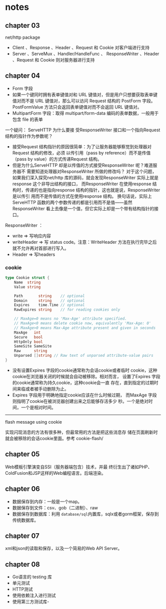 # notes

## chapter 03

net/http package

- Client 、Response 、Header 、Request 和 Cookie 对客户端进⾏⽀持
- Server 、ServeMux 、Handler/HandleFunc 、 ResponseWriter 、Header 、Request 和 Cookie 则对服务器进⾏⽀持

## chapter 04

- Form 字段
- 如果⼀个键同时拥有表单键值对和 URL 键值对，但是⽤户只想要获取表单键值对⽽不是 URL 键值对，那么可以访问 Request 结构的
  PostForm 字段。PostFormValue ⽅法只会返回表单键值对⽽不会返回 URL 键值对。
- MultipartForm 字段：取得 multipart/form-data 编码的表单数据，一般用于包含 file 的表单

一个疑问： ServeHTTP 为什么要接 受ResponseWriter 接⼝和⼀个指向Request 结构的指针作为参数呢？

- 接受Request 结构指针的原因很简单：为了让服务器能够察觉到处理器对Request 结构的修改，必须
以传引⽤（pass by reference）⽽不是传值（pass by value）的⽅式传递Request 结构。
- 但是为什么ServeHTTP 却是以传值的⽅式接受ResponseWriter 呢？难道服务器不 需要知道处理器对ResponseWriter 所做的修改吗？
对于这个问题，如果我们深⼊探究net/http 库的源码，就会发现ResponseWriter 实际上就是response 这个⾮导出结构的接⼝，
⽽ResponseWriter 在使⽤response 结构时，传递的也是指向response 结构的指针，这也就是说，ResponseWriter 是以传引
⽤⽽不是传值的⽅式在使⽤response 结构。 换句话说，实际上ServeHTTP 函数的两个参数传递的都是引⽤⽽不是值——虽然
ResponseWriter 看上去像是⼀个值，但它实际上却是⼀个带有结构指针的接⼝。

ResponseWriter ：
- write => 写响应内容
- writeHeader => 写 status code。注意：WriteHeader ⽅法在执⾏完毕之后就不允许再对⾸部进⾏写⼊。
- Header => 写headers

### cookie
```go
type Cookie struct {
	Name  string
	Value string

	Path       string    // optional
	Domain     string    // optional
	Expires    time.Time // optional
	RawExpires string    // for reading cookies only

	// MaxAge=0 means no 'Max-Age' attribute specified.
	// MaxAge<0 means delete cookie now, equivalently 'Max-Age: 0'
	// MaxAge>0 means Max-Age attribute present and given in seconds
	MaxAge   int
	Secure   bool
	HttpOnly bool
	SameSite SameSite
	Raw      string
	Unparsed []string // Raw text of unparsed attribute-value pairs
}
```

- 没有设置Expires 字段的cookie通常称为会话cookie或者临时
  cookie，这种cookie在浏览器关闭的时候就会⾃动被移除。相对⽽⾔，
  设置了Expires 字段的cookie通常称为持久cookie，这种cookie会⼀直
  存在，直到指定的过期时间来临或者被⼿动删除为⽌。
- Expires 字段⽤于明确地指定cookie应该在什么时候过期，
  ⽽MaxAge 字段则指明了cookie在被浏览器创建出来之后能够存活多少
  秒。一个是绝对时间，一个是相对时间。

---

flash message using cookie

实现闪现消息的⽅法有很多种，但最常⽤的⽅法是把这些消息存
储在⻚⾯刷新时就会被移除的会话cookie⾥⾯。参考 cookie-flash/

## chapter 05

Web模板引擎演变⾃SSI（服务器端包含）技术，并最
终衍⽣出了诸如PHP、ColdFusion和JSP这样的Web编程语⾔。后端渲染。

## chapter 06

- 数据保存到内存：一般是一个map。
- 数据保存到文件：csv、gob（二进制）、raw
- 数据保存到数据库：利用 `database/sql`内置库，sqlx或者gorm框架，保存到传统数据库。

## chapter 07

xml和json的读取和保存，以及一个简易的Web API Server。

## chapter 08

- Go语⾔的 testing 库
- 单元测试
- HTTP测试
- 使⽤依赖注⼊进⾏测试
- 使⽤第三⽅测试库- 